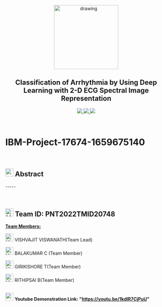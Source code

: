 <br>
<div align="center">
  <img src="https://upload.wikimedia.org/wikipedia/commons/5/51/IBM_logo.svg" align="center" alt="drawing" width="200" />
  <h2 align="center">Classification of Arrhythmia by Using Deep Learning with 2-D ECG Spectral Image Representation</h2>
</div>


<p align="center">
  <a href="https://www.python.org/">
    <img src="https://img.shields.io/badge/python-ff2626.svg?style=for-the-badge&logo=python&logoColor=white">
  </a>
  <a href="https://flask.palletsprojects.com/">
    <img src="https://img.shields.io/badge/flask-000000.svg?style=for-the-badge&logo=flask&logoColor=white">
  </a>
  
  <a href="https://www.tensorflow.org/">
    <img src="https://img.shields.io/badge/Tensorflow-ff7626.svg?style=for-the-badge&logo=Tensorflow&logoColor=white">
  </a>
</p>
<br>

# IBM-Project-17674-1659675140

<br>

<h2>
  <img src="https://raw.githubusercontent.com/Tarikul-Islam-Anik/Animated-Fluent-Emojis/master/Emojis/Travel%20and%20places/Star.png" width="25" height="25" />
  Abstract
</h2>

<p>-----</p>
<br>

<h2> 
  <img src="https://raw.githubusercontent.com/Tarikul-Islam-Anik/Animated-Fluent-Emojis/master/Emojis/Travel%20and%20places/High%20Voltage.png" alt="High Voltage" width="25" height="25" /> Team ID: PNT2022TMID20748
</h2>
<u><b>Team Members:</b></u> <br>

<img src="https://github.com/Tarikul-Islam-Anik/Animated-Fluent-Emojis/blob/master/Emojis/People/Man%20Office%20Worker.png" alt="High Voltage" width="25" height="25" /> VISHVAJIT VISWANATH(Team Lead)
<br>

<img src="https://github.com/Tarikul-Islam-Anik/Animated-Fluent-Emojis/blob/master/Emojis/People/Man%20Office%20Worker.png" alt="High Voltage" width="25" height="25" /> BALAKUMAR C (Team Member) <br>

<img src="https://github.com/Tarikul-Islam-Anik/Animated-Fluent-Emojis/blob/master/Emojis/People/Man%20Office%20Worker.png" alt="High Voltage" width="25" height="25" /> GIRIKISHORE T(Team Member)<br>

<img src="https://github.com/Tarikul-Islam-Anik/Animated-Fluent-Emojis/blob/master/Emojis/People/Man%20Office%20Worker.png" alt="High Voltage" width="25" height="25" /> RITHIPSAI  B(Team Member)<br><br>                                                           


<img src="https://raw.githubusercontent.com/Tarikul-Islam-Anik/Animated-Fluent-Emojis/master/Emojis/Travel%20and%20places/Star.png" width="25" height="25" /> <b> Youtube Demonstration Link: "https://youtu.be/1kdlR7CjPuU" </b> 
